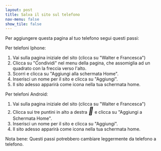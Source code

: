 ```yaml
---
layout: post
title: Salva il sito sul telefono
nav-menu: false
show_tile: false
---
```


Per aggiungere questa pagina al tuo telefono segui questi passi:


Per telefoni Iphone:

1. Vai sulla pagina iniziale del sito (clicca su "Walter e Francesca")
2. Clicca su "Condividi" nel menu della pagina, che assomiglia ad un quadrato con la freccia verso l'alto.
3. Scorri e clicca su "Aggiungi alla schermata Home".
4. Inserisci un nome per il sito e clicca su "Aggiungi".
5. Il sito adesso apparirà come icona nella tua schermata home.

Per telefoni Android:

1. Vai sulla pagina iniziale del sito (clicca su "Walter e Francesca")
2. Clicca sui tre puntini in alto a destra  <i style="font-size:24px" class="fa">&#xf142;</i>  e clicca su "Aggiungi a Schermata Home".
3. Inserisci un nome per il sito e clicca su "Aggiungi".
4. Il sito adesso apparirà come icona nella tua schermata home.

Nota bene: Questi passi potrebbero cambiare leggermente da telefono a telefono.

